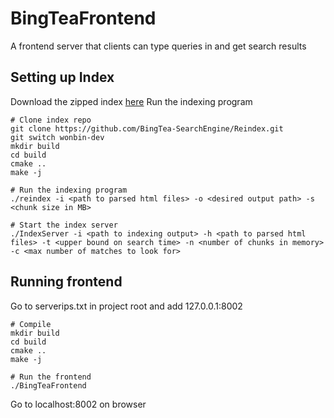 # BingTeaFrontend
A frontend server that clients can type queries in and get search results

## Setting up Index

Download the zipped index [here](https://drive.google.com/file/d/1qlDnK5gh8ler_f30OEn1ZsFBuPLp45_K/view?usp=sharing)
Run the indexing program
```
# Clone index repo
git clone https://github.com/BingTea-SearchEngine/Reindex.git
git switch wonbin-dev
mkdir build
cd build
cmake ..
make -j

# Run the indexing program
./reindex -i <path to parsed html files> -o <desired output path> -s <chunk size in MB>

# Start the index server
./IndexServer -i <path to indexing output> -h <path to parsed html files> -t <upper bound on search time> -n <number of chunks in memory> -c <max number of matches to look for>
```

## Running frontend
Go to serverips.txt in project root and add 127.0.0.1:8002

```
# Compile
mkdir build
cd build
cmake ..
make -j

# Run the frontend
./BingTeaFrontend
```

Go to localhost:8002 on browser
